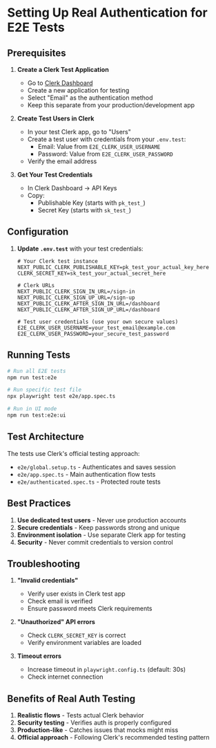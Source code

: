 # Setting Up Real Authentication for E2E Tests

## Prerequisites

1. **Create a Clerk Test Application**
   - Go to [Clerk Dashboard](https://dashboard.clerk.com)
   - Create a new application for testing
   - Select "Email" as the authentication method
   - Keep this separate from your production/development app

2. **Create Test Users in Clerk**
   - In your test Clerk app, go to "Users"
   - Create a test user with credentials from your `.env.test`:
     - Email: Value from `E2E_CLERK_USER_USERNAME`
     - Password: Value from `E2E_CLERK_USER_PASSWORD`
   - Verify the email address

3. **Get Your Test Credentials**
   - In Clerk Dashboard → API Keys
   - Copy:
     - Publishable Key (starts with `pk_test_`)
     - Secret Key (starts with `sk_test_`)

## Configuration

1. **Update `.env.test`** with your test credentials:
   ```env
   # Your Clerk test instance
   NEXT_PUBLIC_CLERK_PUBLISHABLE_KEY=pk_test_your_actual_key_here
   CLERK_SECRET_KEY=sk_test_your_actual_secret_here

   # Clerk URLs
   NEXT_PUBLIC_CLERK_SIGN_IN_URL=/sign-in
   NEXT_PUBLIC_CLERK_SIGN_UP_URL=/sign-up
   NEXT_PUBLIC_CLERK_AFTER_SIGN_IN_URL=/dashboard
   NEXT_PUBLIC_CLERK_AFTER_SIGN_UP_URL=/dashboard

   # Test user credentials (use your own secure values)
   E2E_CLERK_USER_USERNAME=your_test_email@example.com
   E2E_CLERK_USER_PASSWORD=your_secure_test_password
   ```

## Running Tests

```bash
# Run all E2E tests
npm run test:e2e

# Run specific test file
npx playwright test e2e/app.spec.ts

# Run in UI mode
npm run test:e2e:ui
```

## Test Architecture

The tests use Clerk's official testing approach:
- `e2e/global.setup.ts` - Authenticates and saves session
- `e2e/app.spec.ts` - Main authentication flow tests
- `e2e/authenticated.spec.ts` - Protected route tests

## Best Practices

1. **Use dedicated test users** - Never use production accounts
2. **Secure credentials** - Keep passwords strong and unique
3. **Environment isolation** - Use separate Clerk app for testing
4. **Security** - Never commit credentials to version control

## Troubleshooting

1. **"Invalid credentials"**
   - Verify user exists in Clerk test app
   - Check email is verified
   - Ensure password meets Clerk requirements

2. **"Unauthorized" API errors**
   - Check `CLERK_SECRET_KEY` is correct
   - Verify environment variables are loaded

3. **Timeout errors**
   - Increase timeout in `playwright.config.ts` (default: 30s)
   - Check internet connection

## Benefits of Real Auth Testing

1. **Realistic flows** - Tests actual Clerk behavior
2. **Security testing** - Verifies auth is properly configured
3. **Production-like** - Catches issues that mocks might miss
4. **Official approach** - Following Clerk's recommended testing pattern